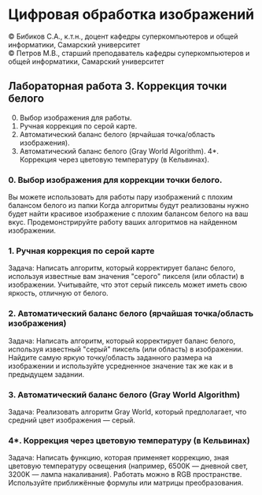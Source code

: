 # Цифровая обработка изображений

© Бибиков С.А., к.т.н., доцент кафедры суперкомпьютеров и общей информатики, Самарский университет  
© Петров М.В., старший преподаватель кафедры суперкомпьютеров и общей информатики, Самарский университет

## Лабораторная работа 3. Коррекция точки белого

0. Выбор изображения для работы.
1. Ручная коррекция по серой карте.
2. Автоматический баланс белого (ярчайшая точка/область изображения).
3. Автоматический баланс белого (Gray World Algorithm).
4*. Коррекция через цветовую температуру (в Кельвинах).

### 0. Выбор изображения для коррекции точки белого.
Вы можете использовать для работы пару изображений с плохим балансом белого из папки
Когда алгоритмы будут реализованы нужно будет найти красивое изображение с плохим балансом белого на ваш вкус. Продемонстрируйте работу ваших алгоритмов на найденном изображении.

### 1. Ручная коррекция по серой карте
Задача: Написать алгоритм, который корректирует баланс белого, используя известные вам значения "серого" пикселя (или области) в изображении. Учитывайте, что этот серый пиксель может иметь свою яркость, отличную от белого.

### 2. Автоматический баланс белого (ярчайшая точка/область изображения)
Задача: Написать алгоритм, который корректирует баланс белого, используя известный "серый" пиксель (или область) в изображении. Найдите самую яркую точку/область заданного размера на изображении и используйте усредненное значение так же как и в предыдущем задании.

### 3. Автоматический баланс белого (Gray World Algorithm)
Задача: Реализовать алгоритм Gray World, который предполагает, что средний цвет изображения — серый.

### 4*. Коррекция через цветовую температуру (в Кельвинах)
Задача: Написать функцию, которая применяет коррекцию, зная цветовую температуру освещения (например, 6500K — дневной свет, 3200K — лампа накаливания). Работать можно в RGB пространстве. Используйте приближённые формулы или матрицы преобразования.
